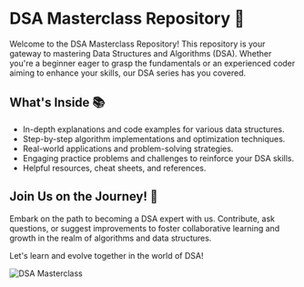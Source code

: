 # DSA Masterclass Repository 🚀

Welcome to the DSA Masterclass Repository! This repository is your gateway to mastering Data Structures and Algorithms (DSA). Whether you're a beginner eager to grasp the fundamentals or an experienced coder aiming to enhance your skills, our DSA series has you covered.

## What's Inside 📚

- In-depth explanations and code examples for various data structures.
- Step-by-step algorithm implementations and optimization techniques.
- Real-world applications and problem-solving strategies.
- Engaging practice problems and challenges to reinforce your DSA skills.
- Helpful resources, cheat sheets, and references.

## Join Us on the Journey! 🌟

Embark on the path to becoming a DSA expert with us. Contribute, ask questions, or suggest improvements to foster collaborative learning and growth in the realm of algorithms and data structures.

Let's learn and evolve together in the world of DSA!

![DSA Masterclass](your-image-url-here)



